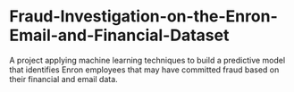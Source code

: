 # Fraud-Investigation-on-the-Enron-Email-and-Financial-Dataset
A project applying machine learning techniques to build a predictive model that identifies Enron employees that may have committed fraud based on their financial and email data.
